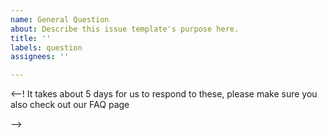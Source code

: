 ```yaml
---
name: General Question
about: Describe this issue template's purpose here.
title: ''
labels: question
assignees: ''

---
```


<--!
It takes about 5 days for us to respond to these, please make sure you also check out our FAQ page


-->
